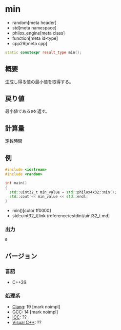 # min
* random[meta header]
* std[meta namespace]
* philox_engine[meta class]
* function[meta id-type]
* cpp26[meta cpp]

```cpp
static constexpr result_type min();
```

## 概要
生成し得る値の最小値を取得する。


## 戻り値
最小値である`0`を返す。


## 計算量
定数時間


## 例
```cpp example
#include <iostream>
#include <random>

int main()
{
  std::uint32_t min_value = std::philox4x32::min();
  std::cout << min_value << std::endl;
}
```
* min()[color ff0000]
* std::uint32_t[link /reference/cstdint/uint32_t.md]

### 出力
```
0
```

## バージョン
### 言語
- C++26

### 処理系
- [Clang](/implementation.md#clang): 19 [mark noimpl]
- [GCC](/implementation.md#gcc): 14 [mark noimpl]
- [ICC](/implementation.md#icc): ??
- [Visual C++](/implementation.md#visual_cpp): ??
